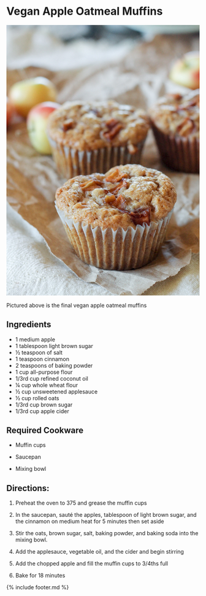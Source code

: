 # Vegan Apple Oatmeal Muffins

![](images/media/image4.jpeg)

Pictured above is the final vegan apple oatmeal muffins

## Ingredients

- 1 medium apple     
- 1 tablespoon light brown sugar 
- ½ teaspoon of salt              
- 1 teaspoon cinnamon         
- 2 teaspoons of baking powder   
- 1 cup all-purpose flour       
- 1/3rd cup refined coconut oil   
- ¼ cup whole wheat flour  
- ½ cup unsweetened applesauce                                    
- ½ cup rolled oats
- 1/3rd cup brown sugar     
- 1/3rd cup apple cider             


## Required Cookware

- Muffin cups

- Saucepan

- Mixing bowl

## Directions:

1.  Preheat the oven to 375 and grease the muffin cups

2.  In the saucepan, sauté the apples, tablespoon of light brown sugar,
    and the cinnamon on medium heat for 5 minutes then set aside

3.  Stir the oats, brown sugar, salt, baking powder, and baking soda
    into the mixing bowl.

4.  Add the applesauce, vegetable oil, and the cider and begin stirring

5.  Add the chopped apple and fill the muffin cups to 3/4ths full

6.  Bake for 18 minutes


{% include footer.md %}